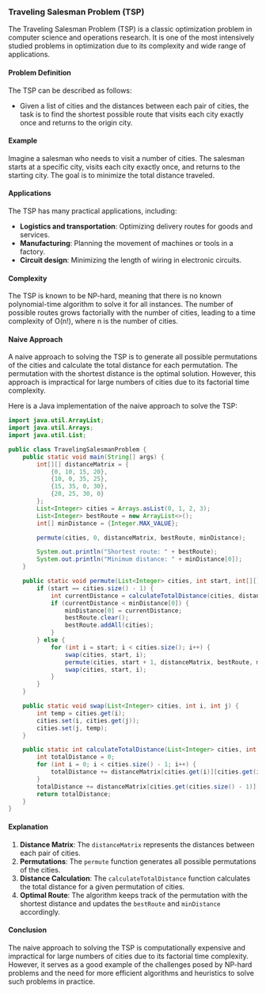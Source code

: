 ### Traveling Salesman Problem (TSP)

The Traveling Salesman Problem (TSP) is a classic optimization problem in computer science and operations research. It is one of the most intensively studied problems in optimization due to its complexity and wide range of applications.

#### Problem Definition

The TSP can be described as follows:
- Given a list of cities and the distances between each pair of cities, the task is to find the shortest possible route that visits each city exactly once and returns to the origin city.

#### Example

Imagine a salesman who needs to visit a number of cities. The salesman starts at a specific city, visits each city exactly once, and returns to the starting city. The goal is to minimize the total distance traveled.

#### Applications

The TSP has many practical applications, including:
- **Logistics and transportation**: Optimizing delivery routes for goods and services.
- **Manufacturing**: Planning the movement of machines or tools in a factory.
- **Circuit design**: Minimizing the length of wiring in electronic circuits.

#### Complexity

The TSP is known to be NP-hard, meaning that there is no known polynomial-time algorithm to solve it for all instances. The number of possible routes grows factorially with the number of cities, leading to a time complexity of O(n!), where n is the number of cities.

#### Naive Approach

A naive approach to solving the TSP is to generate all possible permutations of the cities and calculate the total distance for each permutation. The permutation with the shortest distance is the optimal solution. However, this approach is impractical for large numbers of cities due to its factorial time complexity.

Here is a Java implementation of the naive approach to solve the TSP:

```java
import java.util.ArrayList;
import java.util.Arrays;
import java.util.List;

public class TravelingSalesmanProblem {
    public static void main(String[] args) {
        int[][] distanceMatrix = {
            {0, 10, 15, 20},
            {10, 0, 35, 25},
            {15, 35, 0, 30},
            {20, 25, 30, 0}
        };
        List<Integer> cities = Arrays.asList(0, 1, 2, 3);
        List<Integer> bestRoute = new ArrayList<>();
        int[] minDistance = {Integer.MAX_VALUE};

        permute(cities, 0, distanceMatrix, bestRoute, minDistance);

        System.out.println("Shortest route: " + bestRoute);
        System.out.println("Minimum distance: " + minDistance[0]);
    }

    public static void permute(List<Integer> cities, int start, int[][] distanceMatrix, List<Integer> bestRoute, int[] minDistance) {
        if (start == cities.size() - 1) {
            int currentDistance = calculateTotalDistance(cities, distanceMatrix);
            if (currentDistance < minDistance[0]) {
                minDistance[0] = currentDistance;
                bestRoute.clear();
                bestRoute.addAll(cities);
            }
        } else {
            for (int i = start; i < cities.size(); i++) {
                swap(cities, start, i);
                permute(cities, start + 1, distanceMatrix, bestRoute, minDistance);
                swap(cities, start, i);
            }
        }
    }

    public static void swap(List<Integer> cities, int i, int j) {
        int temp = cities.get(i);
        cities.set(i, cities.get(j));
        cities.set(j, temp);
    }

    public static int calculateTotalDistance(List<Integer> cities, int[][] distanceMatrix) {
        int totalDistance = 0;
        for (int i = 0; i < cities.size() - 1; i++) {
            totalDistance += distanceMatrix[cities.get(i)][cities.get(i + 1)];
        }
        totalDistance += distanceMatrix[cities.get(cities.size() - 1)][cities.get(0)];
        return totalDistance;
    }
}
```

#### Explanation

1. **Distance Matrix**: The `distanceMatrix` represents the distances between each pair of cities.
2. **Permutations**: The `permute` function generates all possible permutations of the cities.
3. **Distance Calculation**: The `calculateTotalDistance` function calculates the total distance for a given permutation of cities.
4. **Optimal Route**: The algorithm keeps track of the permutation with the shortest distance and updates the `bestRoute` and `minDistance` accordingly.

#### Conclusion

The naive approach to solving the TSP is computationally expensive and impractical for large numbers of cities due to its factorial time complexity. However, it serves as a good example of the challenges posed by NP-hard problems and the need for more efficient algorithms and heuristics to solve such problems in practice.